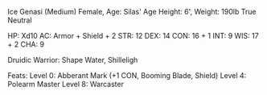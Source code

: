 Ice Genasi (Medium)
Female, Age: Silas' Age
Height: 6', Weight: 190lb
True Neutral

HP: Xd10
AC: Armor + Shield + 2
STR: 12
DEX: 14
CON: 16 + 1
INT: 9
WIS: 17 + 2
CHA: 9

Druidic Warrior:
Shape Water, Shilleligh

Feats:
Level 0: Abberant Mark (+1 CON, Booming Blade, Shield)
Level 4: Polearm Master
Level 8: Warcaster
